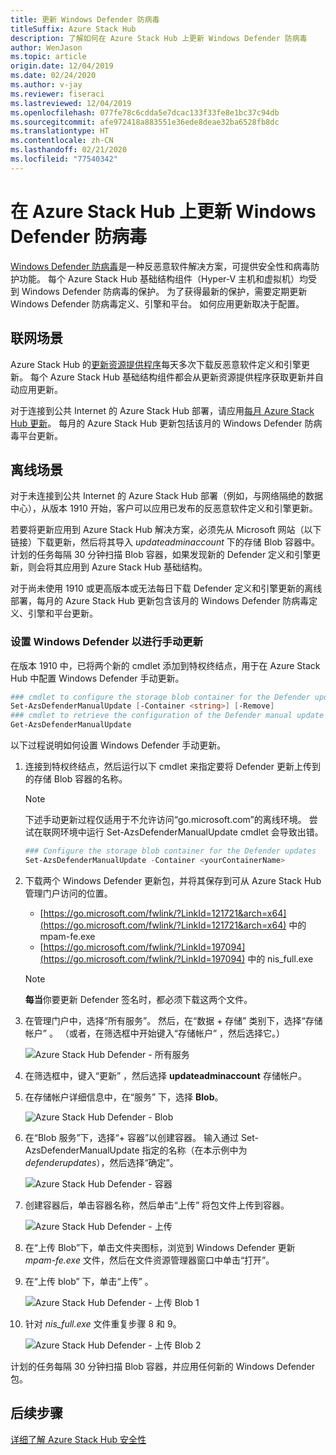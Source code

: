 ```yaml
---
title: 更新 Windows Defender 防病毒
titleSuffix: Azure Stack Hub
description: 了解如何在 Azure Stack Hub 上更新 Windows Defender 防病毒
author: WenJason
ms.topic: article
origin.date: 12/04/2019
ms.date: 02/24/2020
ms.author: v-jay
ms.reviewer: fiseraci
ms.lastreviewed: 12/04/2019
ms.openlocfilehash: 077fe78c6cdda5e7dcac133f33fe8e1bc37c94db
ms.sourcegitcommit: afe972418a883551e36ede8deae32ba6528fb8dc
ms.translationtype: HT
ms.contentlocale: zh-CN
ms.lasthandoff: 02/21/2020
ms.locfileid: "77540342"
---
```

# <a name="update-windows-defender-antivirus-on-azure-stack-hub"></a>在 Azure Stack Hub 上更新 Windows Defender 防病毒

[Windows Defender 防病毒](https://docs.microsoft.com/windows/security/threat-protection/windows-defender-antivirus/windows-defender-antivirus-in-windows-10)是一种反恶意软件解决方案，可提供安全性和病毒防护功能。 每个 Azure Stack Hub 基础结构组件（Hyper-V 主机和虚拟机）均受到 Windows Defender 防病毒的保护。 为了获得最新的保护，需要定期更新 Windows Defender 防病毒定义、引擎和平台。 如何应用更新取决于配置。

## <a name="connected-scenario"></a>联网场景

Azure Stack Hub 的[更新资源提供程序](azure-stack-updates.md#the-update-resource-provider)每天多次下载反恶意软件定义和引擎更新。 每个 Azure Stack Hub 基础结构组件都会从更新资源提供程序获取更新并自动应用更新。

对于连接到公共 Internet 的 Azure Stack Hub 部署，请应用[每月 Azure Stack Hub 更新](azure-stack-apply-updates.md)。 每月的 Azure Stack Hub 更新包括该月的 Windows Defender 防病毒平台更新。

## <a name="disconnected-scenario"></a>离线场景

对于未连接到公共 Internet 的 Azure Stack Hub 部署（例如，与网络隔绝的数据中心），从版本 1910 开始，客户可以应用已发布的反恶意软件定义和引擎更新。 

若要将更新应用到 Azure Stack Hub 解决方案，必须先从 Microsoft 网站（以下链接）下载更新，然后将其导入 *updateadminaccount* 下的存储 Blob 容器中。 计划的任务每隔 30 分钟扫描 Blob 容器，如果发现新的 Defender 定义和引擎更新，则会将其应用到 Azure Stack Hub 基础结构。 

对于尚未使用 1910 或更高版本或无法每日下载 Defender 定义和引擎更新的离线部署，每月的 Azure Stack Hub 更新包含该月的 Windows Defender 防病毒定义、引擎和平台更新。 


### <a name="set-up-windows-defender-for-manual-updates"></a>设置 Windows Defender 以进行手动更新 

在版本 1910 中，已将两个新的 cmdlet 添加到特权终结点，用于在 Azure Stack Hub 中配置 Windows Defender 手动更新。 

```powershell 
### cmdlet to configure the storage blob container for the Defender updates 
Set-AzsDefenderManualUpdate [-Container <string>] [-Remove]  
### cmdlet to retrieve the configuration of the Defender manual update settings 
Get-AzsDefenderManualUpdate  
``` 

以下过程说明如何设置 Windows Defender 手动更新。 

1. 连接到特权终结点，然后运行以下 cmdlet 来指定要将 Defender 更新上传到的存储 Blob 容器的名称。 

   > [!NOTE] 
   > 下述手动更新过程仅适用于不允许访问“go.microsoft.com”的离线环境。 尝试在联网环境中运行 Set-AzsDefenderManualUpdate cmdlet 会导致出错。 

   ```powershell 
   ### Configure the storage blob container for the Defender updates 
   Set-AzsDefenderManualUpdate -Container <yourContainerName>
   ``` 

2. 下载两个 Windows Defender 更新包，并将其保存到可从 Azure Stack Hub 管理门户访问的位置。  

   * [https://go.microsoft.com/fwlink/?LinkId=121721&arch=x64](https://go.microsoft.com/fwlink/?LinkId=121721&arch=x64) 中的 mpam-fe.exe 
   * [https://go.microsoft.com/fwlink/?LinkId=197094](https://go.microsoft.com/fwlink/?LinkId=197094) 中的 nis_full.exe 

   > [!NOTE] 
   > **每当**你要更新 Defender 签名时，都必须下载这两个文件。 

3. 在管理门户中，选择“所有服务”。  然后，在“数据 + 存储”  类别下，选择“存储帐户”  。 （或者，在筛选框中开始键入“存储帐户”  ，然后选择它。） 

   ![Azure Stack Hub Defender - 所有服务](./media/azure-stack-security-av/image1.png)  

4. 在筛选框中，键入“更新”  ，然后选择 **updateadminaccount** 存储帐户。 

5. 在存储帐户详细信息中，在“服务”  下，选择 **Blob**。 

   ![Azure Stack Hub Defender - Blob](./media/azure-stack-security-av/image2.png) 

6. 在“Blob 服务”下，选择“+ 容器”以创建容器。   输入通过 Set-AzsDefenderManualUpdate 指定的名称（在本示例中为 *defenderupdates*），然后选择“确定”。  

   ![Azure Stack Hub Defender - 容器](./media/azure-stack-security-av/image3.png) 

7. 创建容器后，单击容器名称，然后单击“上传”  将包文件上传到容器。 

   ![Azure Stack Hub Defender - 上传](./media/azure-stack-security-av/image4.png) 

8. 在“上传 Blob”下，单击文件夹图标，浏览到 Windows Defender 更新 *mpam-fe.exe* 文件，然后在文件资源管理器窗口中单击“打开”。   

9. 在“上传 blob”  下，单击“上传”  。 

   ![Azure Stack Hub Defender - 上传 Blob 1](./media/azure-stack-security-av/image5.png) 

1. 针对 *nis_full.exe* 文件重复步骤 8 和 9。 

   ![Azure Stack Hub Defender - 上传 Blob 2](./media/azure-stack-security-av/image6.png)

计划的任务每隔 30 分钟扫描 Blob 容器，并应用任何新的 Windows Defender 包。  

## <a name="next-steps"></a>后续步骤

[详细了解 Azure Stack Hub 安全性](azure-stack-security-foundations.md)
